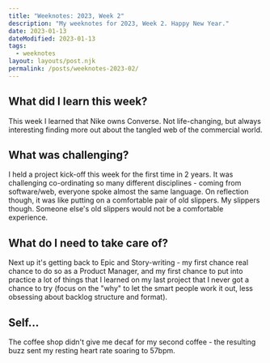 ```yaml
---
title: "Weeknotes: 2023, Week 2"
description: "My weeknotes for 2023, Week 2. Happy New Year."
date: 2023-01-13
dateModified: 2023-01-13
tags:
  - weeknotes
layout: layouts/post.njk
permalink: /posts/weeknotes-2023-02/
---
```


## What did I learn this week?

This week I learned that Nike owns Converse. Not life-changing, but always interesting finding more out about the tangled web of the commercial world. 

## What was challenging?

I held a project kick-off this week for the first time in 2 years. It was challenging co-ordinating so many different disciplines - coming from software/web, everyone spoke almost the same language. On reflection though, it was like putting on a comfortable pair of old slippers. My slippers though. Someone else's old slippers would not be a comfortable experience. 

## What do I need to take care of?

Next up it's getting back to Epic and Story-writing - my first chance real chance to do so as a Product Manager, and my first chance to put into practice a lot of things that I learned on my last project that I never got a chance to try (focus on the "why" to let the smart people work it out, less obsessing about backlog structure and format). 

## Self...

The coffee shop didn't give me decaf for my second coffee - the resulting buzz sent my resting heart rate soaring to 57bpm.